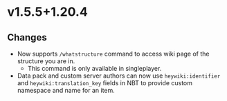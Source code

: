 # v1.5.5+1.20.4

## Changes

- Now supports `/whatstructure` command to access wiki page of the structure you are in.
    - This command is only available in singleplayer.
- Data pack and custom server authors can now use `heywiki:identifier` and `heywiki:translation_key` fields
  in NBT to provide custom namespace and name for an item.